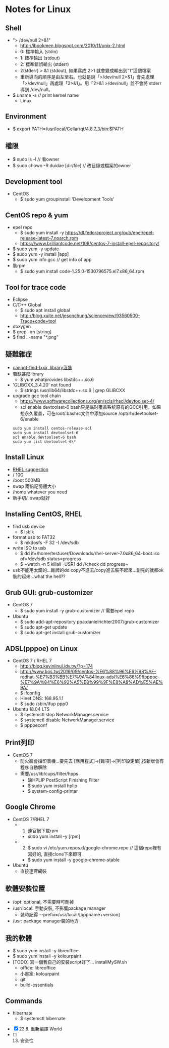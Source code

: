 # Notes for Linux

## Shell
* "> /dev/null 2>&1"
  * http://ibookmen.blogspot.com/2010/11/unix-2.html
  * 0: 標準輸入 (stdin)
  * 1: 標準輸出 (stdout)
  * 2: 標準錯誤輸出 (stderr)
  * 2(stderr) > &1 (stdout), 如果寫成 2>1 就會變成輸出到"1"這個檔案
  * 重新導向的順序是由左至右。也就是說「>/dev/null 2>&1」會先處理「>/dev/null」再處理「2>&1」。用「2>&1 >/dev/null」並不會將 stderr 導到 /dev/null。
* $ uname -s  // print kernel name
  * Linux

## Environment
* $ export PATH=/usr/local/Cellar/qt/4.8.7_3/bin:$PATH 

## 權限
* $ sudo ls -l // 看owner
* $ sudo chown -R duidae [dir/file] // 改目錄或檔案的owner

## Development tool
* CentOS
  * $ sudo yum groupinstall 'Development Tools'

## CentOS repo & yum
* epel repo
  * $ sudo yum install -y https://dl.fedoraproject.org/pub/epel/epel-release-latest-7.noarch.rpm
  * https://www.brilliantcode.net/108/centos-7-install-epel-repository/
* $ sudo yum -y update
* $ sudo yum -y install [app]
* $ sudo yum info gcc // get info of app
* 裝rpm
  * $ sudo yum install code-1.25.0-1530796575.el7.x86_64.rpm
  
## Tool for trace code
* Eclipse
* C/C++ Global
  * $ sudo apt install global
  * http://blog.xuite.net/jesonchung/scienceview/93560500-Trace+code+tool
* doxygen
* $ grep -irn [string]
* $ find . -name "*.png"

## 疑難雜症
* [cannot-find-lxxx, library沒裝](http://i-pogo.blogspot.com/2010/01/usrbinld-cannot-find-lxxx.html)
* 若缺甚麼library
  * $ yum whatprovides libstdc++.so.6
* 'GLIBCXX_3.4.20' not found
  * $ strings  /usr/lib64/libstdc++.so.6 | grep GLIBCXX
* upgrade gcc tool chain
  * https://www.softwarecollections.org/en/scls/rhscl/devtoolset-4/
  * scl enable devtoolset-6 bash只是临时覆盖系统原有的GCC引用，如果想永久覆盖，可在root/.bashrc文件中添加source /opt/rh/devtoolset-6/enable
  ```
  sudo yum install centos-release-scl
  sudo yum install devtoolset-6
  scl enable devtoolset-6 bash
  sudo yum list devtoolset-6\*
  ```

## Install Linux
* [RHEL suggestion](https://access.redhat.com/documentation/zh-tw/red_hat_enterprise_linux/7/html/installation_guide/sect-disk-partitioning-setup-x86#sect-recommended-partitioning-scheme-x86)
* / 10G
* /boot 500MB
* swap 兩倍記憶體大小
* /home whatever you need
* 新手切/, swap就好

## Installing CentOS, RHEL
* find usb device
  * $ lsblk
* format usb to FAT32
  * $ mkdosfs -F 32 -I /dev/sdb
* write ISO to usb
  * $ dd if=/home/testuser/Downloads/rhel-server-7.0x86_64-boot.iso of=/dev/sdb status=progress
  * $ ~watch -n 5 killall -USR1 dd //check dd progress~
* usb不能用太爛的...雜牌的dd copy不進去/copy進去裝不起來...創見的就都ok裝的起來...what the hell??

## Grub GUI: grub-customizer
* CentOS 7
  * $ sudo yum install -y grub-customizer // 需要epel repo
* Ubuntu
  * $ sudo add-apt-repository ppa:danielrichter2007/grub-customizer
  * $ sudo apt-get update
  * $ sudo apt-get install grub-customizer
  
## ADSL(pppoe) on Linux
* CentOS 7 / RHEL 7
  * http://blog.kevinlinul.idv.tw/?p=174
  * http://www.bos.tw/2016/09/centos-%E6%88%96%E6%98%AF-redhat-%E7%B3%BB%E7%9A%84linux-adsl%E6%88%96pppoe-%E7%9A%84%E6%92%A5%E8%99%9F%E8%A8%AD%E5%AE%9A/
  * $ ifconfig
  * Hinet DNS: 168.95.1.1
  * $ sudo /sbin/ifup ppp0
* Ubuntu 18.04 LTS
  * $ systemctl stop NetworkManager.service
  * $ systemctl disable NetworkManager.service
  * $ pppoeconf

## Print列印
* CentOS 7
  * 防火牆會擋印表機...要先去 [應用程式]->[雜項]->[列印設定值],按新增會有程序自動解除
  * 需要/usr/lib/cups/filter/hpps
    * 缺HPLIP PostScript Finishing Filter
    * $ sudo yum install hplip
    * $ system-config-printer

## Google Chrome
* CentOS 7/RHEL 7
  * 1. 連官網下載rpm
    * sudo yum install -y [rpm]
  * 2. $ sudo vi /etc/yum.repos.d/google-chrome.repo // 這個repo裡有寫好的, 直接clone下來即可
    * $ sudo yum install -y google-chrome-stable
* Ubuntu
  * 直接連官網裝
  
## 軟體安裝位置
* /opt: optional, 不需要時可刪掉
* /usr/local: 手動安裝, 不影響package manager
  * 裝時記得 --prefix=/usr/local/[appname+version]
* /usr: package manager裝的地方

## 我的軟體 
* $ sudo yum install -y libreoffice
* $ sudo yum install -y kolourpaint 
* [TODO] 寫一個我自己的安裝script好了... installMySW.sh
  * office: libreoffice
  * 小畫家: kolourpaint
  * git
  * build-essentials

## Commands
* hibernate
  * $ systemctl hibernate


- [X] 23.6. 重新編譯 World
- [ ] 13. 安全性
